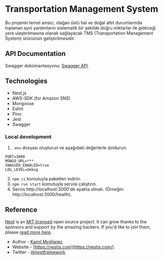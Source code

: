 # Transportation Management System
Bu projenin temel amacı, olağan üstü hal ve doğal afet durumlarında toplanan ayni yardımların sistematik bir 
şekilde doğru miktarlar ile gideceği yere ulaştırılmasına olanak sağlayacak TMS (Transportation Management System) 
ürününün geliştirilmesidir. 

## API Documentation
Swagger dokümantasyonu: [Swagger API](1).

## Technologies
- Nest.js
- AWS-SDK (for Amazon SNS)
- Mongoose
- Eslint
- Pino 
- Jest
- Swagger 

### Local development
1. `.env` dosyası oluşturun ve aşağıdaki değerlerle doldurun:
```
PORT=3000
MONGO_URL=***
SWAGGER_ENABLED=true
LOG_LEVEL=debug
```
2. `npm ci` komutuyla paketleri indirin.
3. `npm run start` komutuyla servisi çalıştırın.
4. Servis http://localhost:3000'de ayakta olmalı. (Örneğin: http://localhost:3000/health).

## Reference
[Nest](https://github.com/nestjs/nest) is an [MIT licensed](LICENSE) open source project. It can grow thanks to the sponsors and support by the amazing backers. If you'd like to join them, please [read more here](https://docs.nestjs.com/support).
- Author - [Kamil Myśliwiec](https://kamilmysliwiec.com)
- Website - [https://nestjs.com](https://nestjs.com/)
- Twitter - [@nestframework](https://twitter.com/nestframework)

[1]: https://.../api
